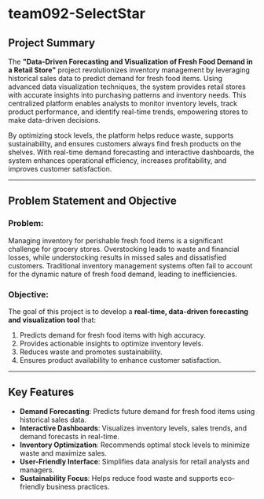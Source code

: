 # team092-SelectStar

## Project Summary
The **"Data-Driven Forecasting and Visualization of Fresh Food Demand in a Retail Store"** project revolutionizes inventory management by leveraging historical sales data to predict demand for fresh food items. Using advanced data visualization techniques, the system provides retail stores with accurate insights into purchasing patterns and inventory needs. This centralized platform enables analysts to monitor inventory levels, track product performance, and identify real-time trends, empowering stores to make data-driven decisions.

By optimizing stock levels, the platform helps reduce waste, supports sustainability, and ensures customers always find fresh products on the shelves. With real-time demand forecasting and interactive dashboards, the system enhances operational efficiency, increases profitability, and improves customer satisfaction.

---

## Problem Statement and Objective
### Problem:
Managing inventory for perishable fresh food items is a significant challenge for grocery stores. Overstocking leads to waste and financial losses, while understocking results in missed sales and dissatisfied customers. Traditional inventory management systems often fail to account for the dynamic nature of fresh food demand, leading to inefficiencies.

### Objective:
The goal of this project is to develop a **real-time, data-driven forecasting and visualization tool** that:
1. Predicts demand for fresh food items with high accuracy.
2. Provides actionable insights to optimize inventory levels.
3. Reduces waste and promotes sustainability.
4. Ensures product availability to enhance customer satisfaction.

---

## Key Features
- **Demand Forecasting**: Predicts future demand for fresh food items using historical sales data.
- **Interactive Dashboards**: Visualizes inventory levels, sales trends, and demand forecasts in real-time.
- **Inventory Optimization**: Recommends optimal stock levels to minimize waste and maximize sales.
- **User-Friendly Interface**: Simplifies data analysis for retail analysts and managers.
- **Sustainability Focus**: Helps reduce food waste and supports eco-friendly business practices.
